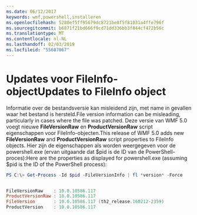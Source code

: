 ```yaml
---
ms.date: 06/12/2017
keywords: wmf,powershell,installeren
ms.openlocfilehash: 5280ef5ff95679dc8721be8f5f81031a4ffe796f
ms.sourcegitcommit: b6871f21bd666f9cd71dd336bb3f844cf472b56c
ms.translationtype: MT
ms.contentlocale: nl-NL
ms.lasthandoff: 02/03/2019
ms.locfileid: "55687067"
---
```

# <a name="updates-to-fileinfo-object"></a><span data-ttu-id="5114a-102">Updates voor FileInfo-object</span><span class="sxs-lookup"><span data-stu-id="5114a-102">Updates to FileInfo object</span></span>
<span data-ttu-id="5114a-103">Informatie over de bestandsversie kan misleidend zijn, met name in gevallen waar het bestand is hersteld.</span><span class="sxs-lookup"><span data-stu-id="5114a-103">File version information can be misleading, particularly in cases where the file was patched.</span></span> <span data-ttu-id="5114a-104">Deze versie van WMF 5.0 voegt nieuwe **FileVersionRaw** en **ProductVersionRaw** script eigenschappen voor FileInfo-objecten.</span><span class="sxs-lookup"><span data-stu-id="5114a-104">This release of WMF 5.0 adds new **FileVersionRaw** and **ProductVersionRaw** script properties to FileInfo objects.</span></span> <span data-ttu-id="5114a-105">Hier zijn de eigenschappen als worden weergegeven voor de powershell.exe (ervan uitgaande dat $pid is de ID van de PowerShell-proces):</span><span class="sxs-lookup"><span data-stu-id="5114a-105">Here are the properties as displayed for powershell.exe (assuming $pid is the ID of the PowerShell process):</span></span>

```powershell
PS C:\> Get-Process -Id $pid -FileVersionInfo | fl *version* -Force


FileVersionRaw    : 10.0.10586.117
ProductVersionRaw : 10.0.10586.117
FileVersion       : 10.0.10586.117 (th2_release.160212-2359)
ProductVersion    : 10.0.10586.117
